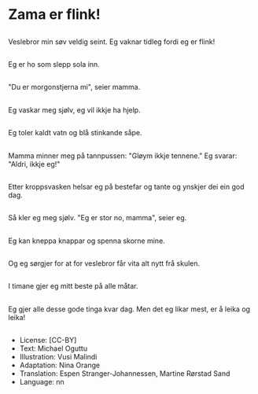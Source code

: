 # Zama er flink!

##
Veslebror min søv veldig seint. Eg vaknar tidleg fordi eg er flink!

##
Eg er ho som slepp sola inn.

##
"Du er morgonstjerna mi", seier mamma.

##
Eg vaskar meg sjølv, eg vil ikkje ha hjelp.

##
Eg toler kaldt vatn og blå stinkande såpe.

##
Mamma minner meg på tannpussen: "Gløym ikkje tennene." Eg svarar: "Aldri, ikkje eg!"

##
Etter kroppsvasken helsar eg på bestefar og tante og ynskjer dei ein god dag.

##
Så kler eg meg sjølv. "Eg er stor no, mamma", seier eg.

##
Eg kan kneppa knappar og spenna skorne mine.

##
Og eg sørgjer for at for veslebror får vita alt nytt frå skulen.

##
I timane gjer eg mitt beste på alle måtar.

##
Eg gjer alle desse gode tinga kvar dag. Men det eg likar mest, er å leika og leika!

##
* License: [CC-BY]
* Text: Michael Oguttu
* Illustration: Vusi Malindi
* Adaptation: Nina Orange
* Translation: Espen Stranger-Johannessen, Martine Rørstad Sand
* Language: nn
